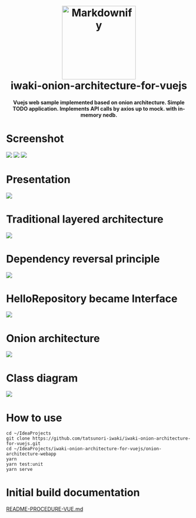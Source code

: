 <h1 align="center">
  <br>
  <img src="./docs/icon.png"alt="Markdownify" width="200">
  <br>
  iwaki-onion-architecture-for-vuejs
  <br>
</h1>
<h4 align="center">
  Vuejs web sample implemented based on onion architecture.
  Simple TODO application.
  Implements API calls by axios up to mock. with in-memory nedb.
</h4>

# Screenshot
![](docs/Screenshot-001.png)
![](docs/Screenshot-002.png)
![](docs/Screenshot-003.png)

# Presentation
![](docs/Presentation-001.png)

# Traditional layered architecture
![](docs/Presentation-002.png)

# Dependency reversal principle
![](docs/Presentation-003.png)

# HelloRepository became Interface
![](docs/Presentation-004.png)

# Onion architecture
![](docs/Presentation-005.png)

# Class diagram
![](docs/Presentation-006.png)

# How to use
```
cd ~/IdeaProjects
git clone https://github.com/tatsunori-iwaki/iwaki-onion-architecture-for-vuejs.git
cd ~/IdeaProjects/iwaki-onion-architecture-for-vuejs/onion-architecture-webapp
yarn
yarn test:unit
yarn serve
```

# Initial build documentation
[README-PROCEDURE-VUE.md](./README-PROCEDURE-VUE.md)

